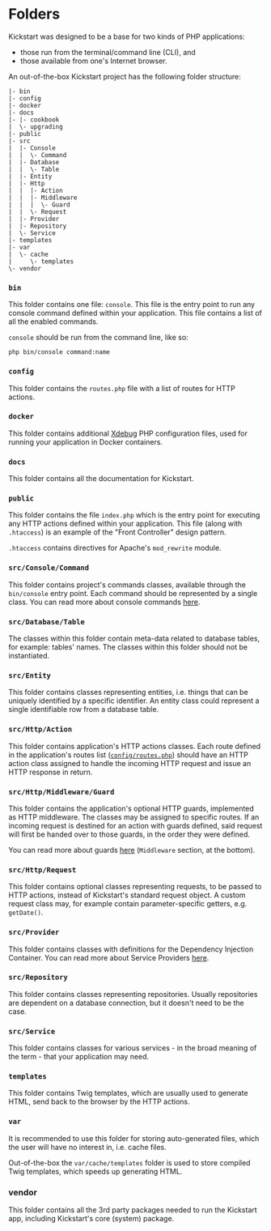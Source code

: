 # Folders

Kickstart was designed to be a base for two kinds of PHP applications:

* those run from the terminal/command line (CLI), and
* those available from one's Internet browser.

An out-of-the-box Kickstart project has the following folder structure:

```
|- bin
|- config
|- docker
|- docs
|- |- cookbook
|  \- upgrading
|- public
|- src
|  |- Console
|  |  \- Command
|  |- Database
|  |  \- Table
|  |- Entity
|  |- Http
|  |  |- Action
|  |  |- Middleware
|  |  |  \- Guard
|  |  \- Request
|  |- Provider
|  |- Repository
|  \- Service
|- templates
|- var
|  \- cache
|     \- templates
\- vendor 
```

### `bin`

This folder contains one file: `console`. This file is the entry point to run any console command defined within your 
application. This file contains a list of all the enabled commands.

`console` should be run from the command line, like so: 

```shell
php bin/console command:name
```

### `config`

This folder contains the `routes.php` file with a list of routes for HTTP actions.

### `docker`

This folder contains additional [Xdebug](https://xdebug.org/) PHP configuration files, used for running your application
in Docker containers.

### `docs`

This folder contains all the documentation for Kickstart.

### `public`

This folder contains the file `index.php` which is the entry point for executing any HTTP actions defined within your 
application. This file (along with `.htaccess`) is an example of the "Front Controller" design pattern.

`.htaccess` contains directives for Apache's `mod_rewrite` module.

### `src/Console/Command`

This folder contains project's commands classes, available through the `bin/console` entry point. Each command should be 
represented by a single class. You can read more about console commands [here](Console.md).

### `src/Database/Table`

The classes within this folder contain meta-data related to database tables, for example: tables' names. The classes
within this folder should not be instantiated.

### `src/Entity`

This folder contains classes representing entities, i.e. things that can be uniquely identified by a specific identifier.
An entity class could represent a single identifiable row from a database table.

### `src/Http/Action`

This folder contains application's HTTP actions classes. Each route defined in the application's routes list 
([`config/routes.php`](../config/routes.php)) should have an HTTP action class assigned to handle the incoming HTTP
request and issue an HTTP response in return.

### `src/Http/Middleware/Guard`

This folder contains the application's optional HTTP guards, implemented as HTTP middleware. The classes may be assigned
to specific routes. If an incoming request is destined for an action with guards defined, said request will first be
handed over to those guards, in the order they were defined.

You can read more about guards [here](HTTP.md) (`Middleware` section, at the bottom).

### `src/Http/Request`

This folder contains optional classes representing requests, to be passed to HTTP actions, instead of Kickstart's 
standard request object. A custom request class may, for example contain parameter-specific getters, e.g. `getDate()`.

### `src/Provider`

This folder contains classes with definitions for the Dependency Injection Container. You can read more about Service
Providers [here](Service_Providers.md).

### `src/Repository`

This folder contains classes representing repositories. Usually repositories are dependent on a database connection,
but it doesn't need to be the case.

### `src/Service`

This folder contains classes for various services - in the broad meaning of the term - that your application may need.

### `templates`

This folder contains Twig templates, which are usually used to generate HTML, send back to the browser by the HTTP actions.

### `var`

It is recommended to use this folder for storing auto-generated files, which the user will have no interest in, i.e. 
cache files.

Out-of-the-box the `var/cache/templates` folder is used to store compiled Twig templates, which speeds up generating 
HTML.

### vendor

This folder contains all the 3rd party packages needed to run the Kickstart app, including Kickstart's core (system) 
package.
